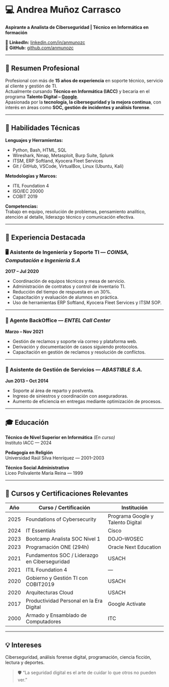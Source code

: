 # 💻 Andrea Muñoz Carrasco
**Aspirante a Analista de Ciberseguridad | Técnico en Informática en formación**

🔗 **LinkedIn:** [linkedin.com/in/anmunozc](https://linkedin.com/in/anmunozc)  
🐙 **GitHub:** [github.com/anmunozc](https://github.com/anmunozc)

---

## 🌟 Resumen Profesional
Profesional con más de **15 años de experiencia** en soporte técnico, servicio al cliente y gestión de TI.  
Actualmente cursando **Técnico en Informática (IACC)** y becaria en el programa **Talento Digital – [Google](https://talentodigitalparachile.cl/)**.  
Apasionada por la **tecnología, la ciberseguridad y la mejora continua**, con interés en áreas como **SOC, gestión de incidentes y análisis forense**.  


---

## 🧰 Habilidades Técnicas

**Lenguajes y Herramientas:**  
- Python, Bash, HTML, SQL  
- Wireshark, Nmap, Metasploit, Burp Suite, Splunk  
- ITSM, ERP Softland, Kyocera Fleet Services  
- Git / GitHub, VSCode, VirtualBox, Linux (Ubuntu, Kali)  

**Metodologías y Marcos:**  
- ITIL Foundation 4  
- ISO/IEC 20000  
- COBIT 2019  

**Competencias:**  
Trabajo en equipo, resolución de problemas, pensamiento analítico, atención al detalle, liderazgo técnico y comunicación efectiva.  

---

## 🧾 Experiencia Destacada

### 🖥️ Asistente de Ingeniería y Soporte TI — *COINSA, Computación e Ingeniería S.A*  
**2017 – Jul 2020**  
- Coordinación de equipos técnicos y mesa de servicio.  
- Administración de contratos y control de inventario TI.  
- Reducción del tiempo de respuesta en un 30%.  
- Capacitación y evaluación de alumnos en práctica.  
- Uso de herramientas ERP Softland, Kyocera Fleet Services y ITSM SOP.

---

### 💬 Agente BackOffice — *ENTEL Call Center*  
**Marzo – Nov 2021**  
- Gestión de reclamos y soporte vía correo y plataforma web.  
- Derivación y documentación de casos siguiendo protocolos.  
- Capacitación en gestión de reclamos y resolución de conflictos.  

---

### 🧩 Asistente de Gestión de Servicios — *ABASTIBLE S.A.*  
**Jun 2013 – Oct 2014**  
- Soporte al área de reparto y postventa.  
- Ingreso de siniestros y coordinación con aseguradoras.  
- Aumento de eficiencia en entregas mediante optimización de procesos.  

---

## 🎓 Educación

**Técnico de Nivel Superior en Informática** *(En curso)*  
Instituto IACC — 2024  

**Pedagogía en Religión**  
Universidad Raúl Silva Henríquez — 2001–2003  

**Técnico Social Administrativo**  
Liceo Polivalente María Reina — 1999

---

## 🏅 Cursos y Certificaciones Relevantes

| Año | Curso / Certificación | Institución |
|-----|------------------------|--------------|
| 2025 | Foundations of Cybersecurity | Programa Google y Talento Digital  |
| 2024 | IT Essentials | Cisco |
| 2023 | Bootcamp Analista SOC Nivel 1 | DOJO–WOSEC |
| 2023 | Programación ONE (294h) | Oracle Next Education |
| 2021 | Fundamentos SOC / Liderazgo en Ciberseguridad | USACH |
| 2021 | ITIL Foundation 4 | — |
| 2020 | Gobierno y Gestión TI con COBIT2019 | USACH |
| 2020 | Arquitecturas Cloud | USACH |
| 2017 | Productividad Personal en la Era Digital | Google Actívate |
| 2000 | Armado y Ensamblado de Computadores | ITC |

---

## 💡 Intereses  
Ciberseguridad, análisis forense digital, programación, ciencia ficción, lectura y deportes.  

> 🛡️ “La seguridad digital es el arte de cuidar lo que otros no pueden ver.” 